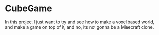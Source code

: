 # CubeGame

In this project I just want to try and see how to make a voxel based world, and make a game on top of it, and no, its not gonna be a Minecraft clone.
